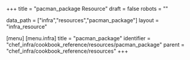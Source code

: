 +++
title = "pacman_package Resource"
draft = false
robots = ""

data_path = ["infra","resources","pacman_package"]
layout = "infra_resource"


[menu]
  [menu.infra]
    title = "pacman_package"
    identifier = "chef_infra/cookbook_reference/resources/pacman_package"
    parent = "chef_infra/cookbook_reference/resources"
+++

<!-- The contents of this page are automatically generated from the pacman_package.yaml file in the data directory. -->
<!-- To suggest a change, edit the https://github.com/chef/chef/blob/master/lib/chef/resource/pacman_package.rb file
      and submit a pull request to the https://github.com/chef/chef repository. -->
